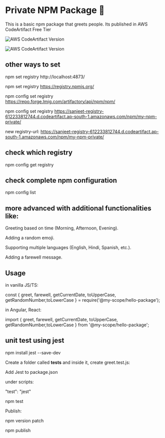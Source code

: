 # Private NPM Package 🎯

This is a basic npm package that greets people. Its published in AWS CodeArtifact Free Tier

![AWS CodeArtifact Version](https://img.shields.io/badge/dynamic/json?style=for-the-badge&label=AWS%20CodeArtifact%20Version&query=$.version&url=https://raw.githubusercontent.com/sanjeetkumaritoutlook/npm-private/main/version.json)

![AWS CodeArtifact Version](https://img.shields.io/badge/dynamic/json?url=https%3A%2F%2Fraw.githubusercontent.com%2Fsanjeetkumaritoutlook%2Fnpm-private%2Fmain%2Fversion.json&label=AWS%20CodeArtifact&query=%24.message&color=green)




## other ways to set

npm set registry http://localhost:4873/

npm set registry https://registry.npmjs.org/

npm config set registry https://repo.forge.lmig.com/artifactory/api/npm/npm/ 

npm config set registry https://sanjeet-registry-612233812744.d.codeartifact.ap-south-1.amazonaws.com/npm/my-npm-private/

new  registry-url: https://sanjeet-registry-612233812744.d.codeartifact.ap-south-1.amazonaws.com/npm/my-npm-private/


## check which registry

npm config get registry

## check complete npm configuration

npm config list


## more advanced with additional functionalities like:

Greeting based on time (Morning, Afternoon, Evening). 

Adding a random emoji.

Supporting multiple languages (English, Hindi, Spanish, etc.).

Adding a farewell message.

## Usage

in vanilla JS/TS:

const { greet, farewell, getCurrentDate, toUpperCase, getRandomNumber,toLowerCase } = require('@my-scope/hello-package');

in Angular, React:

import { greet, farewell, getCurrentDate, toUpperCase, getRandomNumber,toLowerCase } from '@my-scope/hello-package';

## unit test using jest

npm install jest --save-dev

Create a folder called __tests__ and inside it, create greet.test.js:

Add Jest to package.json

under scripts:

   "test": "jest"

npm test
 
 Publish:
 
 npm version patch
 
npm publish
